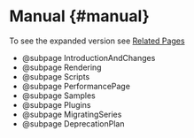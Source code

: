 # Manual {#manual}

To see the expanded version see [Related Pages](pages.html)

- @subpage IntroductionAndChanges
- @subpage Rendering
- @subpage Scripts
- @subpage PerformancePage
- @subpage Samples
- @subpage Plugins
- @subpage MigratingSeries
- @subpage DeprecationPlan